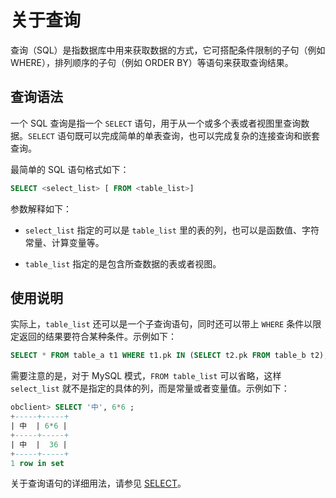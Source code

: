 # 关于查询

查询（SQL）是指数据库中用来获取数据的方式，它可搭配条件限制的子句（例如 WHERE），排列顺序的子句（例如 ORDER BY）等语句来获取查询结果。

## 查询语法

一个 SQL 查询是指一个 `SELECT` 语句，用于从一个或多个表或者视图里查询数据。`SELECT` 语句既可以完成简单的单表查询，也可以完成复杂的连接查询和嵌套查询。

最简单的 SQL 语句格式如下：

```sql
SELECT <select_list> [ FROM <table_list>]
```

参数解释如下：

* `select_list` 指定的可以是 `table_list` 里的表的列，也可以是函数值、字符常量、计算变量等。

* `table_list` 指定的是包含所查数据的表或者视图。

## 使用说明

实际上，`table_list` 还可以是一个子查询语句，同时还可以带上 `WHERE` 条件以限定返回的结果要符合某种条件。示例如下：

```sql
SELECT * FROM table_a t1 WHERE t1.pk IN (SELECT t2.pk FROM table_b t2);
```

需要注意的是，对于 MySQL 模式，`FROM table_list` 可以省略，这样 `select_list` 就不是指定的具体的列，而是常量或者变量值。示例如下：

```sql
obclient> SELECT '中', 6*6 ;
+-----+-----+
| 中  | 6*6 |
+-----+-----+
| 中  |  36 |
+-----+-----+
1 row in set
```

关于查询语句的详细用法，请参见 [SELECT](../../7.reference/2.sql-syntax/2.common-tenant-mysql-mode/6.sql-statement/51.SELECT-1-2/1.SELECT.md)。

